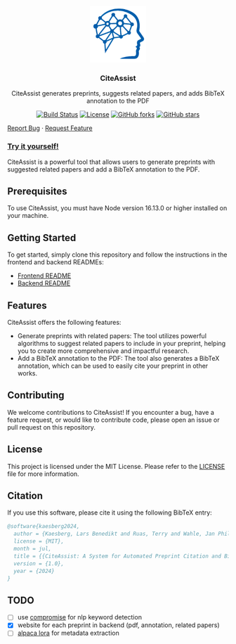 <br />
<p align="center">
<a><img src="images/gipplab.png" alt="CiteAssist" width="128" height="128" title="CiteAssist"></a>
  <h3 align="center">CiteAssist</h3>
  <p align="center">
    CiteAssist generates preprints, suggests related papers, and adds BibTeX annotation to the PDF <br />
    <p align="center">
  <a href="https://github.com/gipplab/preprint_generator/actions"><img src="https://github.com/gipplab/preprint_generator/actions/workflows/main.yml/badge.svg" alt="Build Status"></a>
  <a href="https://github.com/gipplab/preprint_generator/blob/main/LICENSE"><img src="https://img.shields.io/github/license/gipplab/preprint_generator" alt="License"></a>
  <a href="https://github.com/gipplab/preprint_generator/network/members"><img src="https://img.shields.io/github/forks/gipplab/preprint_generator?style=social" alt="GitHub forks"></a>
  <a href="https://github.com/gipplab/preprint_generator/stargazers"><img src="https://img.shields.io/github/stars/gipplab/preprint_generator?style=social" alt="GitHub stars"></a>
</p>
    <p>
    <a href="https://github.com/gipplab/preprint_generator/issues">Report Bug</a>
    ·
    <a href="https://github.com/gipplab/preprint_generator/issues">Request Feature</a>
  </p>
</p>

### [Try it yourself!](https://citeassist.uni-goettingen.de/)

CiteAssist is a powerful tool that allows users to generate preprints with suggested related papers and add a BibTeX annotation to the PDF.

## Prerequisites

To use CiteAssist, you must have Node version 16.13.0 or higher installed on your machine.

## Getting Started

To get started, simply clone this repository and follow the instructions in the frontend and backend READMEs:

 - [Frontend README](frontend/README.md)
 - [Backend README](backend/README.md)

## Features

CiteAssist offers the following features:

 - Generate preprints with related papers: The tool utilizes powerful algorithms to suggest related papers to include in your preprint, helping you to create more comprehensive and impactful research.
 - Add a BibTeX annotation to the PDF: The tool also generates a BibTeX annotation, which can be used to easily cite your preprint in other works.

## Contributing

We welcome contributions to CiteAssist! If you encounter a bug, have a feature request, or would like to contribute code, please open an issue or pull request on this repository.

## License 

This project is licensed under the MIT License. Please refer to the [LICENSE](COPYING) file for more information.

## Citation

If you use this software, please cite it using the following BibTeX entry:

```bibtex
@software{kaesberg2024,
  author = {Kaesberg, Lars Benedikt and Ruas, Terry and Wahle, Jan Philip and Gipp, Bela},
  license = {MIT},
  month = jul,
  title = {{CiteAssist: A System for Automated Preprint Citation and BibTeX Generation}},
  version = {1.0},
  year = {2024}
}
```

## TODO

- [ ] use [compromise](https://www.npmjs.com/package/compromise) for nlp keyword detection
- [x] website for each preprint in backend (pdf, annotation, related papers)
- [ ] [alpaca lora](https://github.com/tloen/alpaca-lora) for metadata extraction
